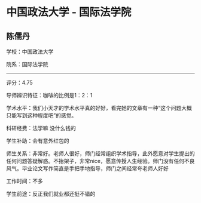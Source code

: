 # 中国政法大学 - 国际法学院

## 陈儒丹

学校：中国政法大学

院系：国际法学院

* * *

评分：4.75

导师辨识特征：咖啡的比例是1：2：1

学术水平：我们小天才的学术水平真的好好，看完她的文章有一种“这个问题大概只能写到这种程度吧”的感觉。

科研经费：法学嘛 没什么钱的

学生补助：会有意外红包的

师生关系：非常好。老师人很好，师门经常组织学术指导，此外愿意对学生提出的任何问题答疑解惑。不抬架子，非常nice，愿意传授人生经验。师门没有任何不良风气。毕业论文写作简直是手把手地指导，师门之间经常夸老师人好好

工作时间：不多

学生前途：反正我们就业都还挺不错的